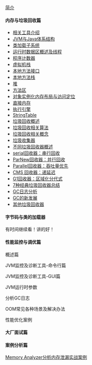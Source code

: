 [简介](README)


<h4>内存与垃圾回收篇</h4>

* [相关工具介绍](toolSoft)
* [ JVM与Java体系结构](jvmAndJavaArch)
* [类加载子系统](classLoaderSubSystem)
* [运行时数据区概述及线程](runtimeDateAreaThread)
* [程序计数器](PCRegisters)
* [虚拟机栈](vmstack)
* [本地方法接口](nativeMethodInterface)
* [本地方法栈](nativeMethodStack)
* [堆](heap)
* [方法区](methodArea)
* [对象实例化内存布局与访问定位](objInstanceMemLayout)
* [直接内存](directMemory)
* [执行引擎](engine)
* [StringTable](stringTable)
* [垃圾回收概述](gcSummary)
* [垃圾回收相关算法](gcAlgorithm)
* [垃圾回收相关概念](gcConcept)
* [垃圾收集器](garbageCollector)
* [不同垃圾回收器概述](garbageCollectorKindResume)
* [serial回收器：串行回收](serialGC)
* [ParNew回收器：并行回收](parNewGC)
* [Parallel回收器：吞吐量优先](parallelGC)
* [CMS 回收器：递延迟](CMSGC)
* [G1回收器：区域化分代式](G1GC)
* [7种经典垃圾回收器总结](gcReport)
* [GC日志分析](gcLogAnalyse)
* [GC的新发展](gcFuture)
* [其他垃圾回收器](otherGC)

<h4>字节码与类的加载器</h4>

有时间继续看！讲的好！

<h4>性能监控与调优篇</h4>

概述篇

JVM监控及诊断工具-命令行篇

JVM监控及诊断工具-GUI篇

JVM运行时参数

分析GC日志

OOM常见各种场景及解决办法

性能优化案例

<h4>大厂面试篇</h4>



<h4>案例分析篇</h4>

[Memory Analyzer分析内存泄漏实战案例](https://blog.csdn.net/u012415035/article/details/82218322)

